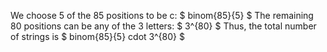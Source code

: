 We choose 5 of the 85 positions to be c: $ binom{85}{5} $
The remaining 80 positions can be any of the 3 letters: $ 3^{80} $
Thus, the total number of strings is $ binom{85}{5} cdot 3^{80} $
